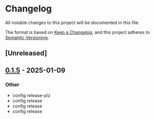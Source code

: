 # Changelog

All notable changes to this project will be documented in this file.

The format is based on [Keep a Changelog](https://keepachangelog.com/en/1.0.0/),
and this project adheres to [Semantic Versioning](https://semver.org/spec/v2.0.0.html).

## [Unreleased]

## [0.1.5](https://github.com/wst7/tam/compare/v0.1.4...v0.1.5) - 2025-01-09

### Other

- config release-plz
- config release
- config release
- config release

